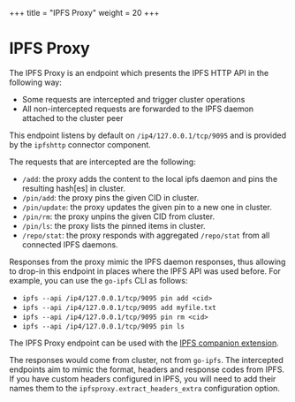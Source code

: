 +++
title = "IPFS Proxy"
weight = 20
+++

# IPFS Proxy

The IPFS Proxy is an endpoint which presents the IPFS HTTP API in the following way:

* Some requests are intercepted and trigger cluster operations
* All non-intercepted requests are forwarded to the IPFS daemon attached to the cluster peer

This endpoint listens by default on `/ip4/127.0.0.1/tcp/9095` and is provided by the `ipfshttp` connector component.

The requests that are intercepted are the following:

* `/add`: the proxy adds the content to the local ipfs daemon and pins the resulting hash[es] in cluster.
* `/pin/add`: the proxy pins the given CID in cluster.
* `/pin/update`: the proxy updates the given pin to a new one in cluster.
* `/pin/rm`: the proxy unpins the given CID from cluster.
* `/pin/ls`: the proxy lists the pinned items in cluster.
* `/repo/stat`: the proxy responds with aggregated `/repo/stat` from all connected IPFS daemons.

Responses from the proxy mimic the IPFS daemon responses, thus allowing to drop-in this endpoint in places where the IPFS API was used before. For example, you can use the `go-ipfs` CLI as follows:

* `ipfs --api /ip4/127.0.0.1/tcp/9095 pin add <cid>`
* `ipfs --api /ip4/127.0.0.1/tcp/9095 add myfile.txt`
* `ipfs --api /ip4/127.0.0.1/tcp/9095 pin rm <cid>`
* `ipfs --api /ip4/127.0.0.1/tcp/9095 pin ls`

<div class="tipbox tip">The IPFS Proxy endpoint can be used with the <a href="https://github.com/ipfs-shipyard/ipfs-companion">IPFS companion extension</a>.</div>

The responses would come from cluster, not from `go-ipfs`. The intercepted endpoints aim to mimic the format, headers and response codes from IPFS. If you have custom headers configured in IPFS, you will need to add their names them to the `ipfsproxy.extract_headers_extra` configuration option.
